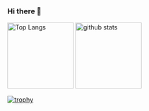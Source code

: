 ### Hi there 👋

<p align="left"> 
  <img alt="Top Langs" height="150px" src="https://github-readme-stats.vercel.app/api/top-langs/?username=RiRyCasals&layout=compact&show_icons=true">
  <img alt="github stats" height="150px" src="https://github-readme-stats.vercel.app/api?username=RiRyCasals&show_icons=ture">
</p
  
[![trophy](https://github-profile-trophy.vercel.app/?username=RiRyCasals&theme=onedark&column=8)](https://github.com/ryo-ma/github-profile-trophy)
